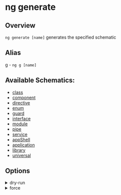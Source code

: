 <!-- Links in /docs/documentation should NOT have `.md` at the end, because they end up in our wiki at release. -->

# ng generate

## Overview
`ng generate [name]` generates the specified schematic

## Alias
g - `ng g [name]`

## Available Schematics:
 - [class](generate/class)
 - [component](generate/component)
 - [directive](generate/directive)
 - [enum](generate/enum)
 - [guard](generate/guard)
 - [interface](generate/interface)
 - [module](generate/module)
 - [pipe](generate/pipe)
 - [service](generate/service)
 - [appShell](generate/app-shell)
 - [application](generate/application)
 - [library](generate/library)
 - [universal](generate/universal)

## Options
<details>
  <summary>dry-run</summary>
  <p>
    <code>--dry-run</code> (alias: <code>-d</code>)
  </p>
  <p>
    Run through without making any changes.
  </p>
</details>
<details>
  <summary>force</summary>
  <p>
    <code>--force</code> (alias: <code>-f</code>)
  </p>
  <p>
    Forces overwriting of files.
  </p>
</details>
